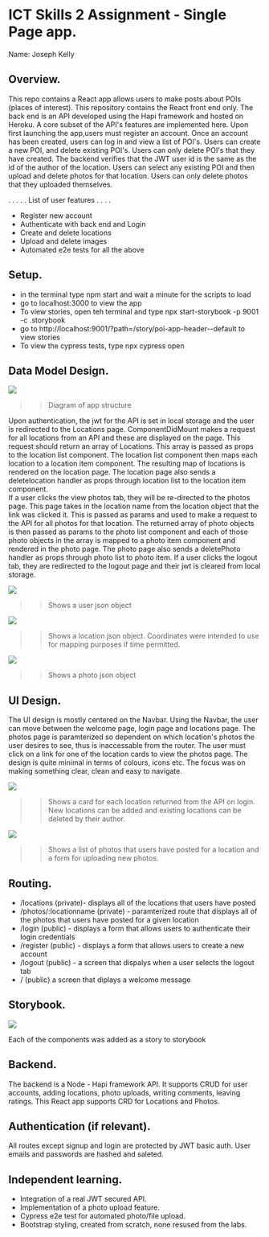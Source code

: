 # ICT Skills 2 Assignment - Single Page app.

Name: Joseph Kelly

## Overview.

This repo contains a React app allows users to make posts about POIs (places of interest). This repository contains the React front end only. The back end is an API developed using the Hapi framework and hosted on Heroku. A core subset of the API's features are implemented here.
Upon first launching the app,users must register an account. Once an account has been created, users can log in and view a list of POI's.
Users can create a new POI, and delete existing POI's. Users can only delete POI's that they have created. The backend verifies that the JWT user id is the same as the id of the author of the location.
Users can select any existing POI and then upload and delete photos for that location. Users can only delete photos that they uploaded themselves.

. . . . . List of user features . . . .

- Register new account
- Authenticate with back end and Login
- Create and delete locations
- Upload and delete images
- Automated e2e tests for all the above

## Setup.

- in the terminal type npm start and wait a minute for the scripts to load
- go to localhost:3000 to view the app
- To view stories, open teh terminal and type npx start-storybook -p 9001 -c .storybook
- go to http://localhost:9001/?path=/story/poi-app-header--default to view stories
- To view the cypress tests, type npx cypress open

## Data Model Design.

![][model]

> > Diagram of app structure

Upon authentication, the jwt for the API is set in local storage and the user is redirected to the Locations page. ComponentDidMount makes a request for all locations from an API and these are displayed on the page. This request should return an array of Locations. This array is passed as props to the location list component. The location list component then maps each location to a location item component. The resulting map of locations is rendered on the location page. The location page also sends a deletelocation handler as props through location list to the location item component.  
If a user clicks the view photos tab, they will be re-directed to the photos page. This page takes in the location name from the location object that the link was clicked it. This is passed as params and used to make a request to the API for all photos for that location. The returned array of photo objects is then passed as params to the photo list component and each of those photo objects in the array is mapped to a photo item component and rendered in the photo page. The photo page also sends a deletePhoto handler as props through photo list to photo item.
If a user clicks the logout tab, they are redirected to the logout page and their jwt is cleared from local storage.

![][user]

> > Shows a user json object

![][location]

> > Shows a location json object. Coordinates were intended to use for mapping purposes if time permitted.

![][photo]

> > Shows a photo json object

## UI Design.

The UI design is mostly centered on the Navbar. Using the Navbar, the user can move between the welcome page, login page and locations page. The photos page is paramterized so dependent on which location's photos the user desires to see, thus is inaccessable from the router. The user must click on a link for one of the location cards to view the photos page. The design is quite minimal in terms of colours, icons etc. The focus was on making something clear, clean and easy to navigate.

![][main]

> > Shows a card for each location returned from the API on login. New locations can be added and existing locations can be deleted by their author.

![][detail]

> > Shows a list of photos that users have posted for a location and a form for uploading new photos.

## Routing.

- /locations (private)- displays all of the locations that users have posted
- /photos/:locationname (private) - paramterized route that displays all of the photos that users have posted for a given location
- /login (public) - displays a form that allows users to authenticate their login credentials
- /register (public) - displays a form that allows users to create a new account
- /logout (public) - a screen that dispalys when a user selects the logout tab
- / (public) a screen that diplays a welcome message

## Storybook.

![][stories]

Each of the components was added as a story to storybook

## Backend.

The backend is a Node - Hapi framework API. It supports CRUD for user accounts, adding locations, photo uploads, writing comments, leaving ratings.
This React app supports CRD for Locations and Photos.

## Authentication (if relevant).

All routes except signup and login are protected by JWT basic auth. User emails and passwords are hashed and saleted.

## Independent learning.

- Integration of a real JWT secured API.
- Implementation of a photo upload feature.
- Cypress e2e test for automated photo/file upload.
- Bootstrap styling, created from scratch, none resused from the labs.

[model]: ./model.png
[main]: ./main.png
[detail]: ./detail.png
[stories]: ./stories.png
[user]: ./user.png
[location]: ./location.png
[photo]: ./photo.png
